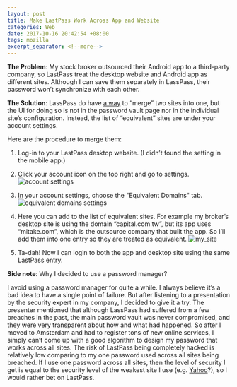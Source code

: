 ```yaml
---
layout: post
title: Make LastPass Work Across App and Website
categories: Web
date: 2017-10-16 20:42:54 +08:00
tags: mozilla
excerpt_separator: <!--more-->
---
```


__The Problem__: My stock broker outsourced their Android app to a third-party company, so LastPass treat the desktop website and Android app as different sites. Although I can save them separately in LassPass, their password won’t synchronize with each other.
<!--more-->

__The Solution__: LassPass do have [a way][merge] to “merge” two sites into one, but the UI for doing so is not in the password vault page nor in the individual site’s configuration. Instead, the list of “equivalent” sites are under your account settings. 



Here are the procedure to merge them:

1. Log-in to your LastPass desktop website. (I didn’t found the setting in the mobile app.)
2. Click your account icon on the top right and go to settings.
![account settings]({{site_url}}/blog_assets/lastpass/account_settings.png)
3. In your account settings, choose the "Equivalent Domains" tab.
![equivalent domains settings]({{site_url}}/blog_assets/lastpass/equivalent.png)
4. Here you can add to the list of equivalent sites. For example my broker’s desktop site is using the domain “capital.com.tw”, but its app uses “mitake.com”, which is the outsource company that built the app. So I’ll add them into one entry so they are treated as equivalent.
![my_site]({{site_url}}/blog_assets/lastpass/my_site.png)


5. Ta-dah! Now I can login to both the app and desktop site using the same LastPass entry.

__Side note__: Why I decided to use a password manager?

I avoid using a password manager for quite a while. I always believe it’s a bad idea to have a single point of failure. But after listening to a presentation by the security expert in my company, I decided to give it a try. The presenter mentioned that although LassPass had suffered from a few breaches in the past, the main password vault was never compromised, and they were very transparent about how and what had happened. So after I moved to Amsterdam and had to register tons of new online services, I simply can’t come up with a good algorithm to design my password that works across all sites. The risk of LastPass being completely hacked is relatively low comparing to my one password used across all sites being breached. If I use one password across all sites, then the level of security I get is equal to the security level of the weakest site I use (e.g. [Yahoo][yahoo]?), so I would rather bet on LastPass. 

[merge]: https://lastpass.com/support.php?cmd=showfaq&id=1256
[yahoo]: http://www.telegraph.co.uk/technology/2017/10/03/yahoo-says-3-billion-accounts-affected-2013-data-breach/
